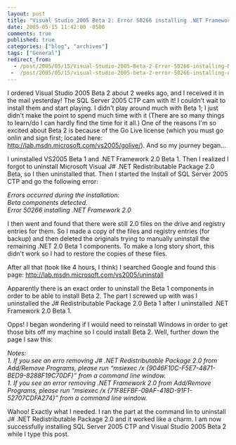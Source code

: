 ```yaml
---
layout: post
title: "Visual Studio 2005 Beta 2: Error 50266 installing .NET Framework 2.0"
date: 2005-05-15 11:42:00 -0500
comments: true
published: true
categories: ["blog", "archives"]
tags: ["General"]
redirect_from: 
  - /post/2005/05/15/Visual-Studio-2005-Beta-2-Error-50266-installing-NET-Framework-20
 -  /post/2005/05/15/visual-studio-2005-beta-2-error-50266-installing-net-framework-20
---
```

<!-- more -->
<P>I ordered Visual Studio 2005 Beta 2 about 2 weeks ago, and I received it in the mail yesterday! The SQL Server 2005 CTP cam with it! I couldn't wait to install them and start playing. I didn't play around much with Beta 1; I just didn't make the point to spend much time with it (There are so many things to learn/do I can hardly find the time for it all.) One of the reasons I'm so excited about Beta 2 is because of the Go Live license (which you must go onlin and sign first; located here: <A href="http://lab.msdn.microsoft.com/vs2005/golive/">http://lab.msdn.microsoft.com/vs2005/golive/</A>). And so my journey began...</P>
<P>I uninstalled VS2005 Beta 1 and .NET Framework 2.0 Beta 1. Then I realized I forgot to uninstall Microsoft Visual J# .NET Redistributable Package 2.0 Beta, so I then uninstalled that. Then I started the Install of SQL Server 2005 CTP and go the following error:</P>
<P><EM>Errors occurred during the installation:<BR>Beta components detected.<BR>Error 50266 installing .NET Framework 2.0</EM></P>
<P>I then went and found that there were still 2.0 files on the drive and registry entries for them. So I made a copy of the files and registry entries (for backup) and then deleted the originals trying to manually uninstall the remaining .NET 2.0 Beta 1 components. To make&nbsp;a long story short, this didn't work so I had to restore the copies of these files.</P>
<P>After all that (took like 4 hours, I think) I searched Google and found this page: <A href="http://lab.msdn.microsoft.com/vs2005/uninstall">http://lab.msdn.microsoft.com/vs2005/uninstall</A></P>
<P>Apparently there is an exact order to uninstall the Beta 1 components in order to be able to install Beta 2. The part I screwed up with was I uninstalled the J# Redistributable Package 2.0 Beta 1 after I uninstalled .NET Framework 2.0 Beta 1.</P>
<P>Opps! I began wondering if I would need to reinstall Windows in order to get those bits off my machine so I could install Beta 2. Well, further down the page I saw this:</P>
<P><EM>Notes:<BR>1. If you see an erro removing J# .NET Redistributable Package 2.0 from Add/Remove Programs, please run &#8220;msiexec /x {9046F10C-F5E7-4871-BED9-8288F19C70DF}&#8221; from a command line window.<BR>1. If you see an error removing .NET Framework 2.0 from Add/Remove Programs, please run &#8220;msiexec /x {71F8EFBF-09AF-418D-91F1-52707CDFA274}&#8221; from a command line window.</EM></P>
<P>Wahoo! Exactly what I needed. I ran the part at the command lin to uninstall J# .NET Redistributable Package 2.0 and it worked like a charm. I am now successfully installing SQL Server 2005 CTP and Visual Studio 2005 Beta 2 while I type this post.</P>
